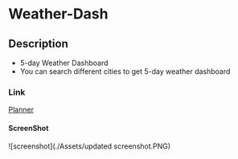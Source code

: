 # Weather-Dash

## Description 
- 5-day Weather Dashboard
- You can search different cities to get 5-day weather dashboard

### Link 
<a href ="https://tmerritt56.github.io/Weather-Dash/" target="black">Planner</a>

#### ScreenShot 

![screenshot](./Assets/updated screenshot.PNG)

